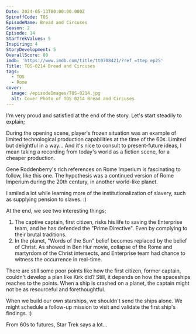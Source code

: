 ```yaml
---
Date: 2024-05-13T00:00:00.000Z
SpinoffCode: TOS
EpisodeName: Bread and Circuses
Season: 2
Episode: 14
StarTrekValues: 5
Inspiring: 4
StoryDevelopment: 5
OverallScore: 80
imdb: 'https://www.imdb.com/title/tt0708421/?ref_=ttep_ep25'
Title: TOS-0214 Bread and Circuses
tags:
  - TOS
  - Rome
cover:
  image: /episodeImages/TOS-0214.jpg
  alt: Cover Photo of TOS 0214 Bread and Circuses
---
```


I'm very proud and satisfied at the end of the story. Let's start steadily to explain;

During the opening scene, player's frozen situation was an example of limited technological production capabilities at the time of the 60s. Limited but delightful in a way... And it's nice to consult to present-future ideas, I mean taking a recording from today's world as a fiction scene, for a cheaper production.

Gene Roddenberry's rich references on Rome Imperium is fascinating to follow, like this one. The hypothesis was a continued version of Rome Imperium during the 20th century, in another world-like planet.

I smiled a lot while learning more of the institutionalization of slavery, such as supplying pension to slaves. :)

At the end, we see two interesting things;

1. The captive captain, first citizen, risks his life to saving the Enterprise team, and he has defended the "Prime Directive". Even by complying to their brutal traditions.
2. In the planet, "Words of the Sun" belief becomes replaced by the belief of Christ. As showed in Ben Hur movie, collapse of the Rome and martyrdom of the Christ intersects, and Enterprise team had chance to witness the occurrence in real-time.

There are still some poor points like how the first citizen, former captain, couldn't develop a plan like Kirk did? Still, it depends on how the spaceships reaches to the points. When a ship is crashed on a planet, the captain might not be as resourceful and forethoughtful.

When we build our own starships, we shouldn't send the ships alone. We might schedule a follow-up mission to visit and validate the first ship's findings. :)

From 60s to futures, Star Trek says a lot...
